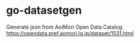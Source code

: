 # go-datasetgen

Generate json from AoiMori Open Data Catalog.
https://opendata.pref.aomori.lg.jp/dataset/1531.html
